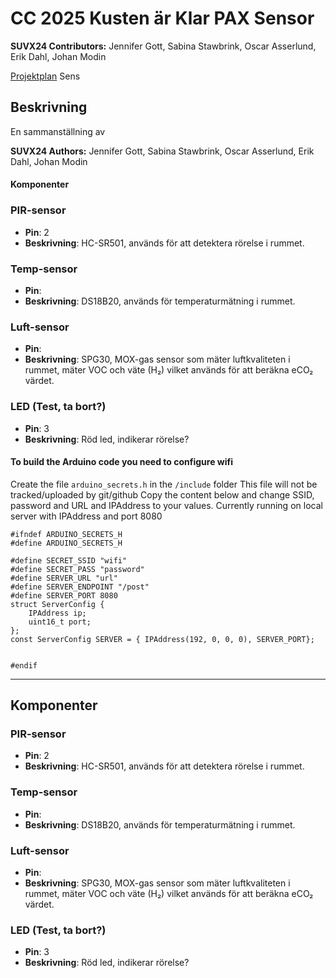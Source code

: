 # CC 2025 Kusten är Klar PAX Sensor

**SUVX24 Contributors:** Jennifer Gott, Sabina Stawbrink, Oscar Asserlund, Erik Dahl, Johan Modin

[Projektplan](https://github.com/Kusten-ar-klar-Chas-Challenge-2025/pax/blob/main/PROJEKTPLAN.md)
Sens

## Beskrivning

En sammanställning av

**SUVX24 Authors:** Jennifer Gott, Sabina Stawbrink, Oscar Asserlund, Erik Dahl, Johan Modin

#### Komponenter

### PIR-sensor

- **Pin**: 2
- **Beskrivning**: HC-SR501, används för att detektera rörelse i rummet.

### Temp-sensor

- **Pin**:
- **Beskrivning**: DS18B20, används för temperaturmätning i rummet.

### Luft-sensor

- **Pin**:
- **Beskrivning**: SPG30, MOX-gas sensor som mäter luftkvaliteten i rummet, mäter VOC och väte (H₂) vilket används för att beräkna eCO₂ värdet.

### LED (Test, ta bort?)

- **Pin**: 3
- **Beskrivning**: Röd led, indikerar rörelse?


#### To build the Arduino code you need to configure wifi

Create the file `arduino_secrets.h` in the `/include` folder
This file will not be tracked/uploaded by git/github
Copy the content below and change SSID, password and URL and IPAddress to your values.
Currently running on local server with IPAddress and port 8080

```
#ifndef ARDUINO_SECRETS_H
#define ARDUINO_SECRETS_H

#define SECRET_SSID "wifi"
#define SECRET_PASS "password"
#define SERVER_URL "url"
#define SERVER_ENDPOINT "/post"
#define SERVER_PORT 8080
struct ServerConfig {
    IPAddress ip;
    uint16_t port;
};
const ServerConfig SERVER = { IPAddress(192, 0, 0, 0), SERVER_PORT};


#endif
```

---

## Komponenter

### PIR-sensor

- **Pin**: 2
- **Beskrivning**: HC-SR501, används för att detektera rörelse i rummet.

### Temp-sensor

- **Pin**:
- **Beskrivning**: DS18B20, används för temperaturmätning i rummet.

### Luft-sensor

- **Pin**:
- **Beskrivning**: SPG30, MOX-gas sensor som mäter luftkvaliteten i rummet, mäter VOC och väte (H₂) vilket används för att beräkna eCO₂ värdet.

### LED (Test, ta bort?)

- **Pin**: 3
- **Beskrivning**: Röd led, indikerar rörelse?
